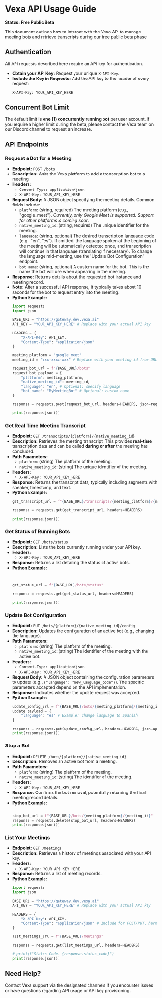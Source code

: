 # Vexa API Usage Guide

**Status: Free Public Beta**

This document outlines how to interact with the Vexa API to manage meeting bots and retrieve transcripts during our free public beta phase.

## Authentication

All API requests described here require an API key for authentication.

*   **Obtain your API Key:** Request your unique `X-API-Key`.
*   **Include the Key in Requests:** Add the API key to the header of every request:
    ```
    X-API-Key: YOUR_API_KEY_HERE
    ```

## Concurrent Bot Limit

The default limit is **one (1) concurrently running bot** per user account. If you require a higher limit during the beta, please contact the Vexa team on our Discord channel to request an increase.

## API Endpoints

### Request a Bot for a Meeting

*   **Endpoint:** `POST /bots`
*   **Description:** Asks the Vexa platform to add a transcription bot to a meeting.
*   **Headers:**
    *   `Content-Type: application/json`
    *   `X-API-Key: YOUR_API_KEY_HERE`
*   **Request Body:** A JSON object specifying the meeting details. Common fields include:
    *   `platform`: (string, required) The meeting platform (e.g., "google_meet"). *Currently, only Google Meet is supported. Support for other platforms is coming soon.*
    *   `native_meeting_id`: (string, required) The unique identifier for the meeting.
    *   `language`: (string, optional) The desired transcription language code (e.g., "en", "es"). If omitted, the language spoken at the beginning of the meeting will be automatically detected once, and transcription will continue in that language (translating if necessary). To change the language mid-meeting, use the 'Update Bot Configuration' endpoint.
    *   `bot_name`: (string, optional) A custom name for the bot. This is the name the bot will use when appearing in the meeting.
*   **Response:** Returns details about the requested bot instance and meeting record.
*   **Note:** After a successful API response, it typically takes about 10 seconds for the bot to request entry into the meeting.
*   **Python Example:**
    ```python
    import requests
    import json

    BASE_URL = "https://gateway.dev.vexa.ai"
    API_KEY = "YOUR_API_KEY_HERE" # Replace with your actual API key

    HEADERS = {
        "X-API-Key": API_KEY,
        "Content-Type": "application/json"
    }

    meeting_platform = "google_meet"
    meeting_id = "xxx-xxxx-xxx" # Replace with your meeting id from URL https://meet.google.com/xxx-xxxx-xxx

    request_bot_url = f"{BASE_URL}/bots"
    request_bot_payload = {
        "platform": meeting_platform,
        "native_meeting_id": meeting_id,
        "language": "en", # Optional: specify language
        "bot_name": "MyMeetingBot" # Optional: custom name
    }
    
    response = requests.post(request_bot_url, headers=HEADERS, json=request_bot_payload)
    
    print(response.json())
    ```

### Get Real Time Meeting Transcript

*   **Endpoint:** `GET /transcripts/{platform}/{native_meeting_id}`
*   **Description:** Retrieves the meeting transcript. This provides **real-time** transcription data and can be called **during or after** the meeting has concluded.
*   **Path Parameters:**
    *   `platform`: (string) The platform of the meeting.
    *   `native_meeting_id`: (string) The unique identifier of the meeting.
*   **Headers:**
    *   `X-API-Key: YOUR_API_KEY_HERE`
*   **Response:** Returns the transcript data, typically including segments with speaker, timestamp, and text.
*   **Python Example:**
    ```python
    get_transcript_url = f"{BASE_URL}/transcripts/{meeting_platform}/{meeting_id}"
    
    response = requests.get(get_transcript_url, headers=HEADERS)
    
    print(response.json())
    ```

### Get Status of Running Bots

*   **Endpoint:** `GET /bots/status`
*   **Description:** Lists the bots currently running under your API key.
*   **Headers:**
    *   `X-API-Key: YOUR_API_KEY_HERE`
*   **Response:** Returns a list detailing the status of active bots.
*   **Python Example:**
    ```python
    

    get_status_url = f"{BASE_URL}/bots/status"
    
    response = requests.get(get_status_url, headers=HEADERS)
    
    print(response.json())
    ```

### Update Bot Configuration

*   **Endpoint:** `PUT /bots/{platform}/{native_meeting_id}/config`
*   **Description:** Updates the configuration of an active bot (e.g., changing the language).
*   **Path Parameters:**
    *   `platform`: (string) The platform of the meeting.
    *   `native_meeting_id`: (string) The identifier of the meeting with the active bot.
*   **Headers:**
    *   `Content-Type: application/json`
    *   `X-API-Key: YOUR_API_KEY_HERE`
*   **Request Body:** A JSON object containing the configuration parameters to update (e.g., `{"language": "new_language_code"}`). The specific parameters accepted depend on the API implementation.
*   **Response:** Indicates whether the update request was accepted.
*   **Python Example:**
    ```python
    update_config_url = f"{BASE_URL}/bots/{meeting_platform}/{meeting_id}/config"
    update_payload = {
        "language": "es" # Example: change language to Spanish
    }
    
    response = requests.put(update_config_url, headers=HEADERS, json=update_payload)
    print(response.json())

    ```

### Stop a Bot

*   **Endpoint:** `DELETE /bots/{platform}/{native_meeting_id}`
*   **Description:** Removes an active bot from a meeting.
*   **Path Parameters:**
    *   `platform`: (string) The platform of the meeting.
    *   `native_meeting_id`: (string) The identifier of the meeting.
*   **Headers:**
    *   `X-API-Key: YOUR_API_KEY_HERE`
*   **Response:** Confirms the bot removal, potentially returning the final meeting record details.
*   **Python Example:**
    ```python
   
    stop_bot_url = f"{BASE_URL}/bots/{meeting_platform}/{meeting_id}"
    response = requests.delete(stop_bot_url, headers=HEADERS)
    print(response.json())
    ```

### List Your Meetings

*   **Endpoint:** `GET /meetings`
*   **Description:** Retrieves a history of meetings associated with your API key.
*   **Headers:**
    *   `X-API-Key: YOUR_API_KEY_HERE`
*   **Response:** Returns a list of meeting records.
*   **Python Example:**
    ```python
    import requests
    import json

    BASE_URL = "https://gateway.dev.vexa.ai"
    API_KEY = "YOUR_API_KEY_HERE" # Replace with your actual API key

    HEADERS = {
        "X-API-Key": API_KEY,
        "Content-Type": "application/json" # Include for POST/PUT, harmless for GET/DELETE
    }

    list_meetings_url = f"{BASE_URL}/meetings"
    
    response = requests.get(list_meetings_url, headers=HEADERS)
    
    # print(f"Status Code: {response.status_code}")
    print(response.json())
    ```

## Need Help?

Contact Vexa support via the designated channels if you encounter issues or have questions regarding API usage or API key provisioning.
